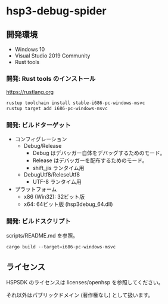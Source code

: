 # hsp3-debug-spider

## 開発環境

- Windows 10
- Visual Studio 2019 Community
- Rust tools

### 開発: Rust tools のインストール

<https://rustlang.org>

```rust
rustup toolchain install stable-i686-pc-windows-msvc
rustup target add i686-pc-windows-msvc
```

### 開発: ビルドターゲット

- コンフィグレーション
    - Debug/Release
        - Debug はデバッガー自体をデバッグするためのモード。
        - Release はデバッガーを配布するためのモード。
        - shift_jis ランタイム用
    - DebugUtf8/ReleseUtf8
        - UTF-8 ランタイム用
- プラットフォーム
    - x86 (Win32): 32ビット版
    - x64: 64ビット版 (hsp3debug_64.dll)

### 開発: ビルドスクリプト

scripts/README.md を参照。

```rust
cargo build --target=i686-pc-windows-msvc
```

## ライセンス

HSPSDK のライセンスは licenses/openhsp を参照してください。

それ以外はパブリックドメイン (著作権なし) として扱います。
